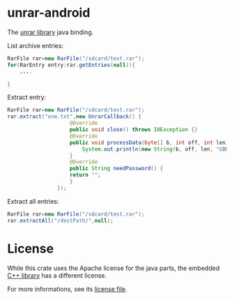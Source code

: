# unrar-android
The [unrar library](https://www.rarlab.com/rar_add.htm) java binding.

List archive entries:
```java
RarFile rar=new RarFile("/sdcard/test.rar");
for(RarEntry entry:rar.getEntries(null)){
    ....

}
```
Extract entry:
``` java
RarFile rar=new RarFile("/sdcard/test.rar");
rar.extract("one.txt",new UnrarCallback() {
                    @Override
                    public void close() throws IOException {}
                    @Override
                    public void processData(byte[] b, int off, int len) throws IOException {
                        System.out.println(new String(b, off, len, "GBK"));
                    }
                    @Override
                    public String needPassword() {
                    return "";
                    }
                });
```

Extract all entries:
``` java
RarFile rar=new RarFile("/sdcard/test.rar");
rar.extractAll("/destPath/",null);
```

# License

While this crate uses the Apache license for the java parts,
      the embedded [C++ library](./src/main/cpp/libunrar/) has a different license.

For more informations, see its [license file](./src/main/cpp/libunrar/license.txt).

